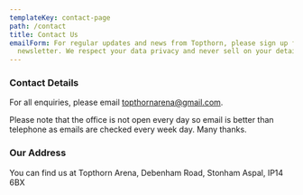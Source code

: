 ```yaml
---
templateKey: contact-page
path: /contact
title: Contact Us
emailForm: For regular updates and news from Topthorn, please sign up for our
  newsletter. We respect your data privacy and never sell on your details.
---
```

### Contact Details

For all enquiries, please email [topthornarena@gmail.com](mailto:topthornarena@gmail.com).

Please note that the office is not open every day so email is better than telephone as emails are checked every week day.  Many thanks.

### Our Address

You can find us at Topthorn Arena, Debenham Road, Stonham Aspal, IP14 6BX